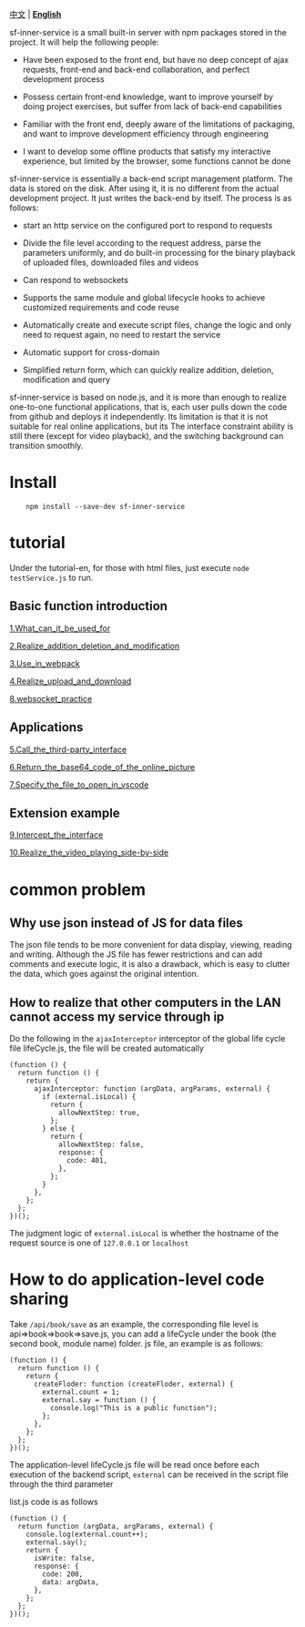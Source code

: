 [<span style="color:#111">中文</span>](https://github.com/xiaodun/sf-inner-service) | [**English**](https://github.com/xiaodun/sf-inner-service/blob/master/README.md)

sf-inner-service is a small built-in server with npm packages stored in the project. It will help the following people:

- Have been exposed to the front end, but have no deep concept of ajax requests, front-end and back-end collaboration, and perfect development process

- Possess certain front-end knowledge, want to improve yourself by doing project exercises, but suffer from lack of back-end capabilities

- Familiar with the front end, deeply aware of the limitations of packaging, and want to improve development efficiency through engineering

- I want to develop some offline products that satisfy my interactive experience, but limited by the browser, some functions cannot be done

sf-inner-service is essentially a back-end script management platform. The data is stored on the disk. After using it, it is no different from the actual development project. It just writes the back-end by itself. The process is as follows:

- start an http service on the configured port to respond to requests

- Divide the file level according to the request address, parse the parameters uniformly, and do built-in processing for the binary playback of uploaded files, downloaded files and videos

- Can respond to websockets

- Supports the same module and global lifecycle hooks to achieve customized requirements and code reuse

- Automatically create and execute script files, change the logic and only need to request again, no need to restart the service

- Automatic support for cross-domain

- Simplified return form, which can quickly realize addition, deletion, modification and query

sf-inner-service is based on node.js, and it is more than enough to realize one-to-one functional applications, that is, each user pulls down the code from github and deploys it independently. Its limitation is that it is not suitable for real online applications, but its The interface constraint ability is still there (except for video playback), and the switching background can transition smoothly.

# Install

````
    npm install --save-dev sf-inner-service

````

# tutorial

Under the tutorial-en, for those with html files, just execute `node testService.js` to run.

## Basic function introduction

[1.What_can_it_be_used_for](https://github.com/xiaodun/sf-inner-service/blob/master/tutorial-en/1.What_can_it_be_used_for/1a.md)

[2.Realize_addition_deletion_and_modification](https://github.com/xiaodun/sf-inner-service/blob/master/tutorial-en/2.Realize_addition_deletion_and_modification/2a.md)

[3.Use_in_webpack](https://github.com/xiaodun/sf-inner-service/blob/master/tutorial-en/3.Use_in_webpack/3a.md)

[4.Realize_upload_and_download](https://github.com/xiaodun/sf-inner-service/blob/master/tutorial-en/4.Realize_upload_and_download/4a.md)

[8.websocket_practice](https://github.com/xiaodun/sf-inner-service/blob/master/tutorial-en/8.websocket_practice/8a.md)

## Applications

[5.Call_the_third-party_interface](https://github.com/xiaodun/sf-inner-service/blob/master/tutorial-en/5.Call_the_third-party_interface/5a.md)

[6.Return_the_base64_code_of_the_online_picture](https://github.com/xiaodun/sf-inner-service/blob/master/tutorial-en/6.Return_the_base64_code_of_the_online_picture/6a.md)

[7.Specify_the_file_to_open_in_vscode](https://github.com/xiaodun/sf-inner-service/blob/master/tutorial-en/7.Specify_the_file_to_open_in_vscode/7a.md)

## Extension example

[9.Intercept_the_interface](https://github.com/xiaodun/sf-inner-service/blob/master/tutorial-en/9.Intercept_the_interface/9a.md)

[10.Realize_the_video_playing_side-by-side](https://github.com/xiaodun/sf-inner-service/blob/master/tutorial-en/10.Realize_the_video_playing_side-by-side/10a.md)

# common problem

## Why use json instead of JS for data files

The json file tends to be more convenient for data display, viewing, reading and writing. Although the JS file has fewer restrictions and can add comments and execute logic, it is also a drawback, which is easy to clutter the data, which goes against the original intention.

## How to realize that other computers in the LAN cannot access my service through ip

Do the following in the `ajaxInterceptor` interceptor of the global life cycle file lifeCycle.js, the file will be created automatically

````
(function () {
  return function () {
    return {
      ajaxInterceptor: function (argData, argParams, external) {
        if (external.isLocal) {
          return {
            allowNextStep: true,
          };
        } else {
          return {
            allowNextStep: false,
            response: {
              code: 401,
            },
          };
        }
      },
    };
  };
})();
````

The judgment logic of `external.isLocal` is whether the hostname of the request source is one of `127.0.0.1` or `localhost`

# How to do application-level code sharing

Take `/api/book/save` as an example, the corresponding file level is api=>book=>book=>save.js, you can add a lifeCycle under the book (the second book, module name) folder. js file, an example is as follows:

````
(function () {
  return function () {
    return {
      createFloder: function (createFloder, external) {
        external.count = 1;
        external.say = function () {
          console.log("This is a public function");
        };
      },
    };
  };
})();
````

The application-level lifeCycle.js file will be read once before each execution of the backend script, `external` can be received in the script file through the third parameter

list.js code is as follows

````
(function () {
  return function (argData, argParams, external) {
    console.log(external.count++);
    external.say();
    return {
      isWrite: false,
      response: {
        code: 200,
        data: argData,
      },
    };
  };
})();


````